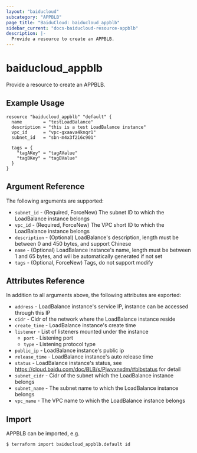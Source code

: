 ```yaml
---
layout: "baiducloud"
subcategory: "APPBLB"
page_title: "BaiduCloud: baiducloud_appblb"
sidebar_current: "docs-baiducloud-resource-appblb"
description: |-
  Provide a resource to create an APPBLB.
---
```


# baiducloud_appblb

Provide a resource to create an APPBLB.

## Example Usage

```hcl
resource "baiducloud_appblb" "default" {
  name        = "testLoadBalance"
  description = "this is a test LoadBalance instance"
  vpc_id      = "vpc-gxaava4knqr1"
  subnet_id   = "sbn-m4x3f2i6c901"

  tags = {
    "tagAKey" = "tagAValue"
    "tagBKey" = "tagBValue"
  }
}
```

## Argument Reference

The following arguments are supported:

* `subnet_id` - (Required, ForceNew) The subnet ID to which the LoadBalance instance belongs
* `vpc_id` - (Required, ForceNew) The VPC short ID to which the LoadBalance instance belongs
* `description` - (Optional) LoadBalance's description, length must be between 0 and 450 bytes, and support Chinese
* `name` - (Optional) LoadBalance instance's name, length must be between 1 and 65 bytes, and will be automatically generated if not set
* `tags` - (Optional, ForceNew) Tags, do not support modify

## Attributes Reference

In addition to all arguments above, the following attributes are exported:

* `address` - LoadBalance instance's service IP, instance can be accessed through this IP
* `cidr` - Cidr of the network where the LoadBalance instance reside
* `create_time` - LoadBalance instance's create time
* `listener` - List of listeners mounted under the instance
  * `port` - Listening port
  * `type` - Listening protocol type
* `public_ip` - LoadBalance instance's public ip
* `release_time` - LoadBalance instance's auto release time
* `status` - LoadBalance instance's status, see https://cloud.baidu.com/doc/BLB/s/Pjwvxnxdm/#blbstatus for detail
* `subnet_cidr` - Cidr of the subnet which the LoadBalance instance belongs
* `subnet_name` - The subnet name to which the LoadBalance instance belongs
* `vpc_name` - The VPC name to which the LoadBalance instance belongs


## Import

APPBLB can be imported, e.g.

```hcl
$ terraform import baiducloud_appblb.default id
```

